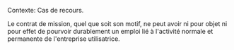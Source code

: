 Contexte: Cas de recours.

Le contrat de mission, quel que soit son motif, ne peut avoir ni pour objet ni pour effet de pourvoir durablement un emploi lié à l'activité normale et permanente de l'entreprise utilisatrice.